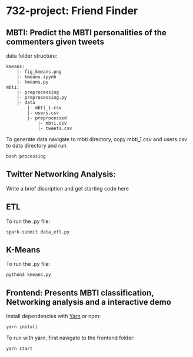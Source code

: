 # 732-project: Friend Finder
## MBTI: Predict the MBTI personalities of the commenters given tweets
data folder structure:
```
kmeans:
    |- fig_kmeans.png
    |- kmeans.ipynb
    |- kmeans.py
mbti:
    |- preprocessing
    |- preprocessing.py
    |- data
        |- mbti_1.csv
        |- users.csv
        |- preprocessed
            |- mbti.csv
            |- tweets.csv
```

To generate data navigate to mbti directory, copy mbti_1.csv and users.csv to data directory and run
```
bash processing
```

## Twitter Networking Analysis:

Write a brief discription and get starting code here

## ETL

To run the .py file:
```
spark-submit data_etl.py
```

## K-Means

To run the .py file:
```
python3 kmeans.py
```

## Frontend: Presents MBTI classification, Networking analysis and a interactive demo

Install dependencies with [Yarn](https://classic.yarnpkg.com/lang/en/docs/install/) or npm:
```
yarn install
```

To run with yarn, first navigate to the frontend folder:
```
yarn start
```
